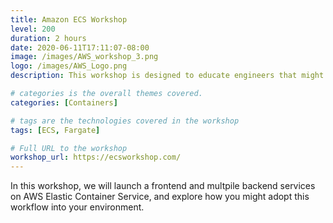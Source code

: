 ```yaml
---
title: Amazon ECS Workshop
level: 200
duration: 2 hours
date: 2020-06-11T17:11:07-08:00
image: /images/AWS_workshop_3.png
logo: /images/AWS_Logo.png
description: This workshop is designed to educate engineers that might not be familiar with Fargate, ECS, and possibly even Docker container workflow.

# categories is the overall themes covered. 
categories: [Containers]

# tags are the technologies covered in the workshop
tags: [ECS, Fargate]

# Full URL to the workshop
workshop_url: https://ecsworkshop.com/
---
```


In this workshop, we will launch a frontend and multpile backend services on AWS Elastic Container Service, and explore how you might adopt this workflow into your environment.